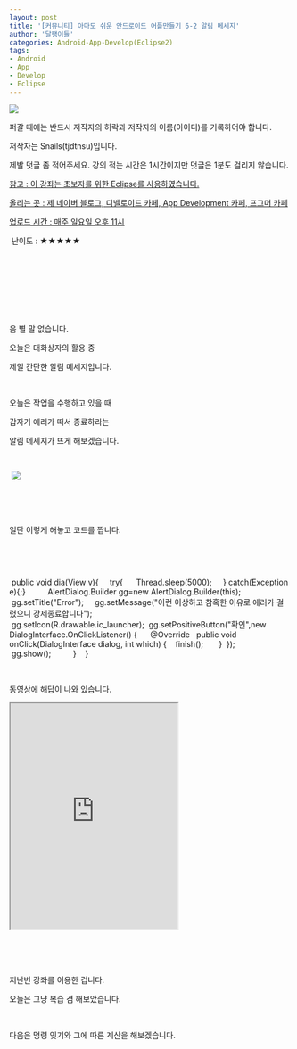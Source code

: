 ```yaml
---
layout: post
title: '[커뮤니티] 아마도 쉬운 안드로이드 어플만들기 6-2 알림 메세지'
author: '달팽이들'
categories: Android-App-Develop(Eclipse2)
tags:
- Android
- App
- Develop
- Eclipse
---
```



<script> location.href='https://cafe.naver.com/develoid/309135' ; </script>

<p><img src="https://dthumb-phinf.pstatic.net/?src=%22http%3A%2F%2Fpostfiles3.naver.net%2F20130523_178%2Ftjdtnsu_1369283538974akCh1_JPEG%2Fand.jpg%3Ftype%3Dw2%22&amp;type=cafe_wa740"></p>
<p>퍼갈 때에는 반드시 저작자의 허락과 저작자의 이름(아이디)를 기록하어야 합니다.</p>
<p>저작자는 Snails(tjdtnsu)입니다.</p>
<p>제발 덧글 좀 적어주세요. 강의 적는 시간은 1시간이지만 덧글은 1분도 걸리지 않습니다.</p>
<p><u>참고 : 이 강좌는 초보자를 위한 Eclipse를 사용하였습니다.</u></p>
<p><u>올리는 곳 : 제 네이버 블로그, 디벨로이드 카페, App Development 카페, 프그머 카페</u></p>
<p><u>업로드 시간 : 매주 일요일 오후 11시</u><p></p>
<p>&nbsp;난이도 : ★★★★★&nbsp;</p>
<p>﻿</p>
<p>﻿﻿﻿</p>
<p>﻿﻿﻿﻿﻿</p>
<p>&nbsp;</p>
<p></p>
<p>﻿음 별 말 없습니다.&nbsp;</p>
<p>오늘은 대화상자의 활용 중&nbsp;</p>
<p>제일 간단한 알림 메세지입니다.&nbsp;</p>
<p>﻿&nbsp;</p>
<p>오늘은 작업을 수행하고 있을 때&nbsp;</p>
<p>갑자기 에러가 떠서 종료하라는&nbsp;</p>
<p>알림 메세지가 뜨게 해보겠습니다.&nbsp;</p>
<p>﻿&nbsp;</p>
<p>﻿&nbsp;<img src="https://dthumb-phinf.pstatic.net/?src=%22http%3A%2F%2Fblogfiles.naver.net%2F20130915_33%2Ftjdtnsu_1379243125294QOHV7_PNG%2F%25C1%25A6%25B8%25F1_%25BE%25F8%25C0%25BD.png%22&amp;type=cafe_wa740"></p>
<p>﻿&nbsp;</p>
<p>﻿&nbsp;</p>
<p>일단 이렇게 해놓고 코드를 짭니다.&nbsp;</p>
<p>﻿&nbsp;</p>
<p>&nbsp;</p>
<p>﻿&nbsp;public void dia(View v){&nbsp;&nbsp;&nbsp; &nbsp;try{&nbsp;&nbsp;&nbsp; &nbsp;&nbsp;Thread.sleep(5000);&nbsp;&nbsp;&nbsp; &nbsp;} catch(Exception e){;}&nbsp;&nbsp;&nbsp; &nbsp;&nbsp;&nbsp;&nbsp; &nbsp;AlertDialog.Builder gg=new AlertDialog.Builder(this);&nbsp;&nbsp;&nbsp; &nbsp;gg.setTitle("Error");&nbsp;&nbsp;&nbsp; &nbsp;gg.setMessage("이런 이상하고 참혹한 이유로 에러가 걸렸으니 강제종료합니다");&nbsp;&nbsp;&nbsp; &nbsp;gg.setIcon(R.drawable.ic_launcher);&nbsp;&nbsp;gg.setPositiveButton("확인",new DialogInterface.OnClickListener() {&nbsp;&nbsp;&nbsp;&nbsp;&nbsp;&nbsp;@Override&nbsp;&nbsp;&nbsp;public void onClick(DialogInterface dialog, int which) {&nbsp;&nbsp;&nbsp;&nbsp;finish();&nbsp;&nbsp;&nbsp;&nbsp;&nbsp;&nbsp;&nbsp;}&nbsp;&nbsp;});&nbsp;&nbsp;&nbsp; &nbsp;gg.show();&nbsp;&nbsp;&nbsp; &nbsp;&nbsp;&nbsp;&nbsp; &nbsp;}&nbsp;&nbsp;&nbsp; }&nbsp;&nbsp;</p>
<p>&nbsp;</p>
<p>﻿동영상에 해답이 나와 있습니다.</p>
<p>﻿﻿﻿<iframe frame scrolling="no" name="mplayer" title="플레이어"  height="405" src="https://serviceapi.nmv.naver.com/view/ugcPlayer.nhn?vid=9E7472B709D67794CDDF889EA95AB1235330&amp;inKey=V125fb41c099df01dca8a6e9361d03a9427158223a329dc9a222b47bcba32618b30726e9361d03a942715&amp;wmode=opaque&amp;hasLink=0&amp;autoPlay=false&amp;beginTime=0" allowfullscreen="allowfullscreen"></iframe></p>
<p>﻿﻿﻿</p>
<p>﻿﻿﻿</p>
<p>﻿﻿﻿지난번 강좌를 이용한 겁니다.</p>
<p>﻿﻿﻿오늘은 그냥 복습 겸 해보았습니다.</p>
<p>﻿﻿﻿</p>
<p>﻿﻿﻿다음은 명령 잇기와 그에 따른 계산을 해보겠습니다.</p>
<p></p>
